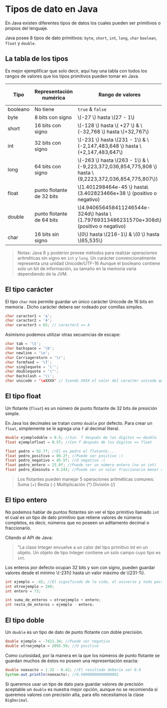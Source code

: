 # Tipos de dato en Java

En Java existen diferentes tipos de datos los cuales pueden ser primitivos o
propios del lenguaje.

Java posee 8 tipos de dato primitivos: `byte`, `short`, `int`, `long`, `char`
`boolean`, `float` y `double`.


## La tabla de los tipos

Es mejor ejemplificar que solo decir, aquí hay una tabla con todos los rangos de
valores que los tipos primitivos pueden tomar en Java.

| Tipo | Representación numérica | Rango de valores | Valor por defecto |
|------|-------------------------|------------------|-------------------|
|booleano| No tiene | `true` & `false` | `false` |
| byte | 8 bits con signo | \\(-27 \\) hasta \\(27 - 1\\) | 0 |
| short | 16 bits con signo |\\(-128 \\) hasta \\( +27 \\) & \\(-32,768 \\) hasta \\(+32,767\\)  | 0 |
| int | 32 bits con signo |\\(-231 \\) hasta \\(231 - 1\\) & \\(-2,147,483,648 \\) hasta \\(+2,147,483,647\\) | 0 |
| long | 64 bits con signo |\\(-263 \\) hasta \\(263 - 1\\) & \\(-9,223,372,036,854,775,808 \\) hasta \\(9,2223,372,036,854,775,807\\))| 0L |
| float | punto flotante de 32 bits |\\(1.401298464e-45 \\) hasta\\(3.402823466e+38 \\) (positivo o negativo) | 0.0F|
| double | punto flotante de 64 bits |\\(4.940656458411246544e-324d\\) hasta \\(1.79769313486231570e+308d\\) (positivo o negativo) | 0.0D |
| char | 16 bits sin signo |\\(0\\) hasta \\(216-1\\) & \\(0 \\) hasta \\(65,535\\)| 0 |

> Notas:
> Java 8  y posterior provee métodos para realizar operaciones aritméticas sin signo en `int` y `long`.
> Un carácter convencionalmente representa una unidad Unicode/UTF-16
> Aunque el booleano contiene solo un bit de información, su tamaño en la memoria varia dependiendo de la JVM.


## El tipo carácter

El tipo `char` nos permite guardar un único carácter Unicode de 16 bits en memoria
. Dicho carácter debera ser rodeado por comillas simples.

```java
char caracter1 = 'a';
char caracter2 = '4';
char caracter3 = 65; // caracter3 == A
```

Asimismo podemos utilizar otras secuencias de escape:

```java
char tab = '\t';
char backspace = '\b';
char newline = '\n';
char Carriagereturn = '\r';
char formfeed = '\f';
char singlequote = '\'';
char doublequote = '\"';
char backslash = '\\';
char unicode = '\uXXXX' // Siendo XXXX el valor del caracter unicode que quieras representar.
```

## El tipo float

Un flotante (`float`) es un número de punto flotante de 32 bits de presición
simple.

En Java los decimales se tratan como `double` por defecto.
Para crear un `float`, simplemente se le agrega una `f` al decimal literal.

```java
double ejemplodoble = 0.5; //Sin  f después de los dígitos == double
float ejemplofloat = 0.5f; //Con f después de los dígitos == float

float pedro = 92.7f; //El es pedro el flotante...
float pedro_positivo = 89.2f; //Puede ser positivo :)
float pedro_negativo = 45.5f; //O negativo :(
float pedro_entero = 23.0f; //Puede ser un número entero (no un int)
float pedro_diminuto = 0.243; //Puede ser un valor fraccionario menor a 0
```
> Los flotantes pueden manejar 5 operaciones aritméticas comunes:
> Suma (+)
> Resta (-)
> Multiplicación (*)
> División (/)

## El tipo entero

No podemos hablar de puntos flotantes sin ver el tipo primitivo llamado `int` el
cual es un tipo de dato primitivo que retiene valores de números completos, es
decir, números que no poseen un aditamento decimal o fraccionario.

Citando al API de Java:
> "La clase Integer envuelve a un calor del tipo primitivo int en un objeto. Un
> objeto de tipo Integer contiene un solo campo cuyo tipo es `int`.

Los enteros por defecto ocupan 32 bits y son con signo, pueden guardar valores
desde el mínimo \\(-231\\) hasta un valor máximo de \\(231-1\\).

```java
int ejemplo = -42; //El significado de la vida, el universo y todo para los negativos.
int otroejemplo = 248;
int entero = 73;

int suma_de_enteros = otroejemplo + entero;
int resta_de_enteros = ejemplo - entero;
```

## El tipo doble

Un `double` es un tipo de dato de punto flotante con doble precisión.

```java
double ejemplo = -7421.34; //Puede ser negativo
double otroejemplo = 2093.59; //O positivo
```
Como curiosidad, por la manera en la que los números de punto flotante se
guardan muchos de éstos no poseen una representación exacta:

```java
double noexacto = 1.32 - 0.42; //El resultado debería ser 0.9
System.out.println(noexacto); //0.90000000000000001
```

Si queremos usar un tipo de dato para guardar valores de precisión aceptable
un `double` es nuestra mejor opción, aunque no se recomienda si queremos
valores con precisión alta, para ello necesitamos la clase `BigDecimal`.


